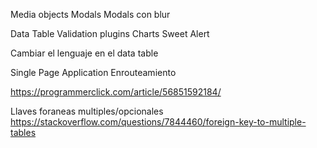 Media objects
Modals
Modals con blur

Data Table
Validation plugins
Charts
Sweet Alert

Cambiar el lenguaje en el data table

Single Page Application
Enrouteamiento


https://programmerclick.com/article/56851592184/

Llaves foraneas multiples/opcionales
https://stackoverflow.com/questions/7844460/foreign-key-to-multiple-tables